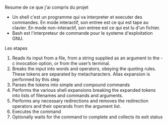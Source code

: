 Resume de ce que j'ai compris du projet

- Un shell c'est un programme qui va interpreter et executer des commandes. 
En mode interactif, son entree est ce qui est tape au clavier.
En mode non-interactif, son entree est ce qui est lu d'un fichier.
- Bash est l'interpreteur de commande pour le systeme d'exploitation GNU.

Les etapes

1. Reads its input from a file, from a string
supplied as an argument to the -c invocation option, or from the user’s terminal.
2. Breaks the input into words and operators, obeying the quoting rules.
These tokens are separated by metacharacters. 
Alias expansion is performed by this step
3. Parses the tokens into simple and compound commands
4. Performs the various shell expansions
breaking the expanded tokens into lists of filenames and commands and arguments.
5. Performs any necessary redirections and removes the redirection operators and their operands from the argument list.
6. Executes the command
7. Optionally waits for the command to complete and collects its exit status

